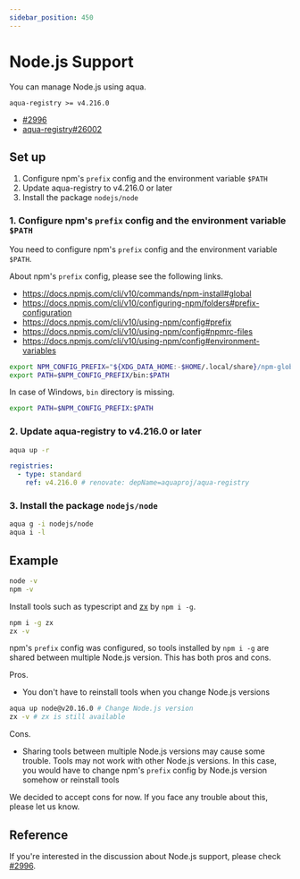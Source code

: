 ```yaml
---
sidebar_position: 450
---
```


# Node.js Support

You can manage Node.js using aqua.

`aqua-registry >= v4.216.0`

- [#2996](https://github.com/aquaproj/aqua/issues/2996)
- [aqua-registry#26002](https://github.com/aquaproj/aqua-registry/pull/26002)

## Set up

1. Configure npm's `prefix` config and the environment variable `$PATH`
1. Update aqua-registry to v4.216.0 or later
1. Install the package `nodejs/node`

### 1. Configure npm's `prefix` config and the environment variable `$PATH`

You need to configure npm's `prefix` config and the environment variable `$PATH`.

About npm's `prefix` config, please see the following links.

- https://docs.npmjs.com/cli/v10/commands/npm-install#global
- https://docs.npmjs.com/cli/v10/configuring-npm/folders#prefix-configuration
- https://docs.npmjs.com/cli/v10/using-npm/config#prefix
- https://docs.npmjs.com/cli/v10/using-npm/config#npmrc-files
- https://docs.npmjs.com/cli/v10/using-npm/config#environment-variables

```sh
export NPM_CONFIG_PREFIX="${XDG_DATA_HOME:-$HOME/.local/share}/npm-global" # You can change the path freely
export PATH=$NPM_CONFIG_PREFIX/bin:$PATH
```

In case of Windows, `bin` directory is missing.

```sh
export PATH=$NPM_CONFIG_PREFIX:$PATH
```

### 2. Update aqua-registry to v4.216.0 or later

```sh
aqua up -r
```

```yaml
registries:
  - type: standard
    ref: v4.216.0 # renovate: depName=aquaproj/aqua-registry
```

### 3. Install the package `nodejs/node`

```sh
aqua g -i nodejs/node
aqua i -l
```

## Example

```sh
node -v
npm -v
```

Install tools such as typescript and [zx](https://github.com/google/zx) by `npm i -g`.

```sh
npm i -g zx
zx -v
```

npm's `prefix` config was configured, so tools installed by `npm i -g` are shared between multiple Node.js version.
This has both pros and cons.

Pros.

- You don't have to reinstall tools when you change Node.js versions

```sh
aqua up node@v20.16.0 # Change Node.js version
zx -v # zx is still available
```

Cons.

- Sharing tools between multiple Node.js versions may cause some trouble. Tools may not work with other Node.js versions. In this case, you would have to change npm's `prefix` config by Node.js version somehow or reinstall tools

We decided to accept cons for now.
If you face any trouble about this, please let us know.

## Reference

If you're interested in the discussion about Node.js support, please check [#2996](https://github.com/aquaproj/aqua/issues/2996).
